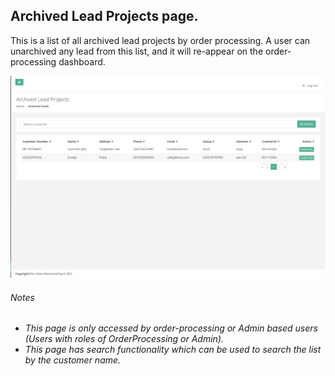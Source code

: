 ## Archived Lead Projects page.

This is a list of all archived lead projects by order processing.
A user can unarchived any lead from this list, and it will re-appear on the order-processing dashboard.

![Archived Leads](/orderprocessing/images/archived-list-page-op.png?raw=true "Archived Leads")

###### Notes
* _This page is only accessed by order-processing or Admin based users (Users with roles of OrderProcessing or Admin)._
* _This page has search functionality which can be used to search the list by the customer name._
